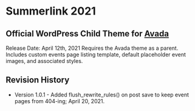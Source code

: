 # Summerlink 2021
## Official WordPress Child Theme for [Avada](https://avada.theme-fusion.com/)

Release Date: April 12th, 2021
Requires the Avada theme as a parent. Includes custom events page listing template, default placeholder event images, and associated styles.

Revision History
---
* Version 1.0.1 - Added flush_rewrite_rules() on post save to keep event pages from 404-ing; April 20, 2021.